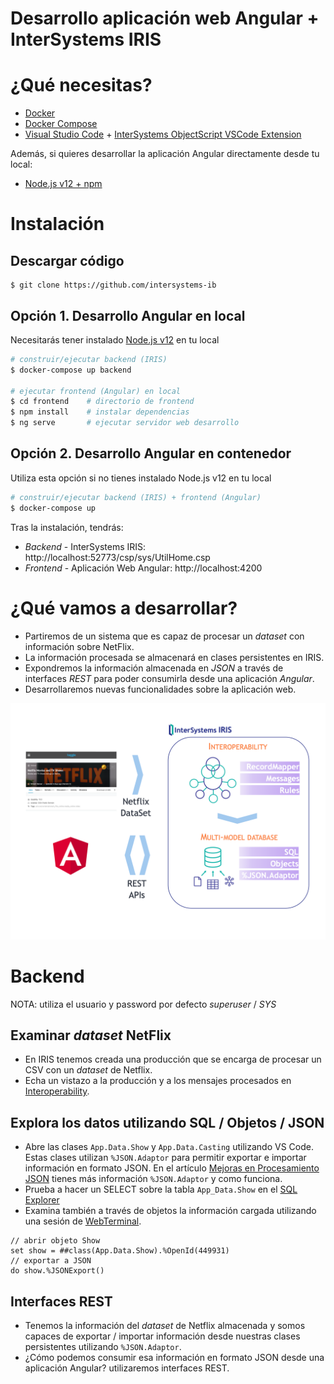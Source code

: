 # Desarrollo aplicación web Angular + InterSystems IRIS

# ¿Qué necesitas?
* [Docker](https://www.docker.com/products/docker-desktop)
* [Docker Compose](https://docs.docker.com/compose/install/)
* [Visual Studio Code](https://code.visualstudio.com/download) + [InterSystems ObjectScript VSCode Extension](https://marketplace.visualstudio.com/items?itemName=daimor.vscode-objectscript)

Además, si quieres desarrollar la aplicación Angular directamente desde tu local:
* [Node.js v12 + npm](https://nodejs.org/es/download/)

# Instalación
## Descargar código
```console
$ git clone https://github.com/intersystems-ib
```

## Opción 1. Desarrollo Angular en local
Necesitarás tener instalado [Node.js v12](https://nodejs.org/es/download/) en tu local
```bash
# construir/ejecutar backend (IRIS)
$ docker-compose up backend

# ejecutar frontend (Angular) en local
$ cd frontend    # directorio de frontend
$ npm install    # instalar dependencias
$ ng serve       # ejecutar servidor web desarrollo
```

## Opción 2. Desarrollo Angular en contenedor
Utiliza esta opción si no tienes instalado Node.js v12 en tu local
```bash
# construir/ejecutar backend (IRIS) + frontend (Angular)
$ docker-compose up
```

Tras la instalación, tendrás: 
* *Backend* - InterSystems IRIS: http://localhost:52773/csp/sys/UtilHome.csp
* *Frontend* - Aplicación Web Angular: http://localhost:4200

# ¿Qué vamos a desarrollar?
* Partiremos de un sistema que es capaz de procesar un *dataset* con información sobre NetFlix.
* La información procesada se almacenará en clases persistentes en IRIS.
* Expondremos la información almacenada en *JSON* a través de interfaces *REST* para poder consumirla desde una aplicación *Angular*.
* Desarrollaremos nuevas funcionalidades sobre la aplicación web.
<img src="./img/iris-webapp-diagram.png" width=700>

# Backend
NOTA: utiliza el usuario y password por defecto *superuser* / *SYS*

## Examinar *dataset* NetFlix
* En IRIS tenemos creada una producción que se encarga de procesar un CSV con un *dataset* de Netflix.
* Echa un vistazo a la producción y a los mensajes procesados en [Interoperability](http://localhost:52773/csp/myapp/EnsPortal.ProductionConfig.zen?PRODUCTION=App.Prod).

## Explora los datos utilizando SQL / Objetos / JSON
* Abre las clases `App.Data.Show` y `App.Data.Casting` utilizando VS Code. Estas clases utilizan `%JSON.Adaptor` para permitir exportar e importar información en formato JSON. En el artículo [Mejoras en Procesamiento JSON](https://es.community.intersystems.com/post/mejoras-en-procesamiento-json) tienes más información `%JSON.Adaptor` y como funciona.
* Prueba a hacer un SELECT sobre la tabla `App_Data.Show` en el [SQL Explorer](http://localhost:52773/csp/sys/exp/%25CSP.UI.Portal.SQL.Home.zen?$NAMESPACE=MYAPP)
* Examina también a través de objetos la información cargada utilizando una sesión de [WebTerminal](http://localhost:52773/terminal/).
```objectscript
// abrir objeto Show
set show = ##class(App.Data.Show).%OpenId(449931)
// exportar a JSON
do show.%JSONExport()
```

## Interfaces REST
* Tenemos la información del *dataset* de Netflix almacenada y somos capaces de exportar / importar información desde nuestras clases persistentes utilizando `%JSON.Adaptor`.
* ¿Cómo podemos consumir esa información en formato JSON desde una aplicación Angular? utilizaremos interfaces REST.
